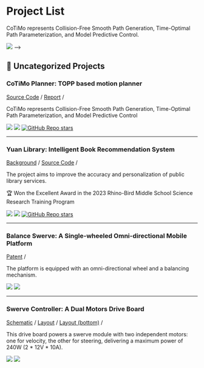 # Project List

<!-- ### FRC Robots and Related Projects [\[view\]](/projects/frc.html){style="float:right;"}

<!-- TODO: -->

<RightImg src="/projects/projects/2024-cotimo.gif" width=30% />

CoTiMo represents Collision-Free Smooth Path Generation, Time-Optimal Path Parameterization, and Model Predictive Control.

<Badges>
  <img src="/tags/first.svg">
</Badges> -->

## :paperclip: Uncategorized Projects

### CoTiMo Planner: TOPP based motion planner

<RightImg src="/projects/projects/2024-cotimo.gif" width=30% />

[Source Code](/redirect.html?link=https://github.com/zhangzrJerry/CoTiMo/) /
[Report](/posts/2024/cotimo-planner) /

CoTiMo represents Collision-Free Smooth Path Generation, Time-Optimal Path Parameterization, and Model Predictive Control

<Badges>
  <img src="/tags/ros.svg">
  <img src="/tags/cpp.svg">
  <a href="https://github.com/ZhangzrJerry/CoTiMo"><img alt="GitHub Repo stars" src="https://img.shields.io/github/stars/zhangzrjerry/cotimo"></a>
</Badges>

---

### Yuan Library: Intelligent Book Recommendation System

<RightImg src="/projects/projects/2023-rb.png" width=30% />

[Background](/redirect.html?link=https://cloud.tencent.com/developer/article/2258040) /
[Source Code](/redirect.html?link=https://github.com/ZhangzrJerry/RhinoBird) /

The project aims to improve the accuracy and personalization of public library services.

:trophy: Won the Excellent Award in the 2023 Rhino-Bird Middle School Science Research Training Program

<Badges>
  <img src="/tags/paddlepaddle.svg">
  <img src="/tags/flask.svg">
  <a href="https://github.com/ZhangzrJerry/RhinoBird"><img alt="GitHub Repo stars" src="https://img.shields.io/github/stars/zhangzrjerry/rhinobird"></a>
</Badges>

---

<RightImg src="/projects/projects/2022-bs.gif" width=20% />

### Balance Swerve: A Single-wheeled Omni-directional Mobile Platform

[Patent](/redirect.html?link=https://patents.google.com/patent/CN115107901A) /

The platform is equipped with an omni-directional wheel and a balancing mechanism.

<Badges>
  <img src="/tags/embedded.svg">
  <img src="/tags/control.svg">
</Badges>

---

### Swerve Controller: A Dual Motors Drive Board

<RightImg src="/projects/projects/2022-sc.png" width=30% />

[Schematic](/projects/projects/2022-sc-schematic.png) /
[Layout](/projects/projects/2022-sc-top.png) /
[Layout (bottom)](/projects/projects/2022-sc-bottom.png) /

This drive board powers a swerve module with two independent motors: one for velocity, the other for steering, delivering a maximum power of 240W (2 \* 12V \* 10A).

<Badges>
  <img src="/tags/embedded.svg">
  <img src="/tags/control.svg">
</Badges>
